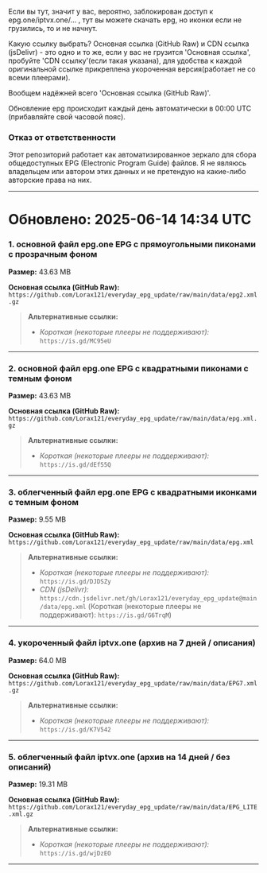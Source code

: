 Если вы тут, значит у вас, вероятно, заблокирован доступ к epg.one/iptvx.one/... , тут вы можете скачать epg, но иконки если не грузились, то и не начнут. 

Какую ссылку выбрать? Основная ссылка (GitHub Raw) и CDN ссылка (jsDelivr) - это одно и то же, если у вас не грузится 'Основная ссылка', пробуйте 'CDN ссылку'(если такая указана), для удобства к каждой оригинальной ссылке прикреплена укороченная версия(работает не со всеми плеерами).

Вообщем надёжней всего 'Основная ссылка (GitHub Raw)'. 

Обновление epg происходит каждый день автоматически в 00:00 UTC (прибавляйте свой часовой пояс). 

### Отказ от ответственности

Этот репозиторий работает как автоматизированное зеркало для сбора общедоступных EPG (Electronic Program Guide) файлов. Я не являюсь владельцем или автором этих данных и не претендую на какие-либо авторские права на них.

---

# Обновлено: 2025-06-14 14:34 UTC

### 1. основной файл epg.one EPG с прямоугольными пиконами с прозрачным фоном

**Размер:** 43.63 MB

**Основная ссылка (GitHub Raw):**
`https://github.com/Lorax121/everyday_epg_update/raw/main/data/epg2.xml.gz`

> **Альтернативные ссылки:**
>
> - *Короткая (некоторые плееры не поддерживают):* `https://is.gd/MC95eU`

---
### 2. основной файл epg.one EPG с квадратными пиконами с темным фоном

**Размер:** 43.63 MB

**Основная ссылка (GitHub Raw):**
`https://github.com/Lorax121/everyday_epg_update/raw/main/data/epg.xml.gz`

> **Альтернативные ссылки:**
>
> - *Короткая (некоторые плееры не поддерживают):* `https://is.gd/dEf55Q`

---
### 3. облегченный файл epg.one EPG с квадратными иконками с темным фоном

**Размер:** 9.55 MB

**Основная ссылка (GitHub Raw):**
`https://github.com/Lorax121/everyday_epg_update/raw/main/data/epg.xml`

> **Альтернативные ссылки:**
>
> - *Короткая (некоторые плееры не поддерживают):* `https://is.gd/DJDSZy`
> - *CDN (jsDelivr):* `https://cdn.jsdelivr.net/gh/Lorax121/everyday_epg_update@main/data/epg.xml` (Короткая (некоторые плееры не поддерживают): `https://is.gd/G6TrqM`)

---
### 4. укороченный файл iptvx.one (архив на 7 дней / описания)

**Размер:** 64.0 MB

**Основная ссылка (GitHub Raw):**
`https://github.com/Lorax121/everyday_epg_update/raw/main/data/EPG7.xml.gz`

> **Альтернативные ссылки:**
>
> - *Короткая (некоторые плееры не поддерживают):* `https://is.gd/K7V542`

---
### 5. облегченный файл iptvx.one (архив на 14 дней / без описаний)

**Размер:** 19.31 MB

**Основная ссылка (GitHub Raw):**
`https://github.com/Lorax121/everyday_epg_update/raw/main/data/EPG_LITE.xml.gz`

> **Альтернативные ссылки:**
>
> - *Короткая (некоторые плееры не поддерживают):* `https://is.gd/wjDzEO`

---